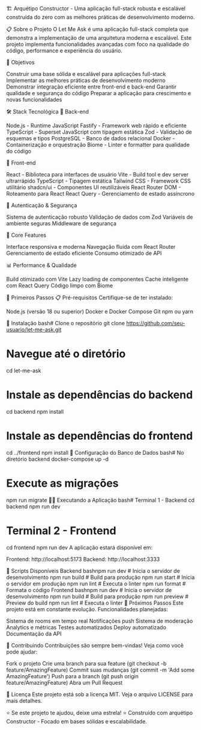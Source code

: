 🏗️ Arquétipo Constructor - Uma aplicação full-stack robusta e escalável construída do zero com as melhores práticas de desenvolvimento moderno.

📋 Sobre o Projeto
O Let Me Ask é uma aplicação full-stack completa que demonstra a implementação de uma arquitetura moderna e escalável. Este projeto implementa funcionalidades avançadas com foco na qualidade do código, performance e experiência do usuário.

🎯 Objetivos

Construir uma base sólida e escalável para aplicações full-stack
Implementar as melhores práticas de desenvolvimento moderno
Demonstrar integração eficiente entre front-end e back-end
Garantir qualidade e segurança do código
Preparar a aplicação para crescimento e novas funcionalidades

🛠️ Stack Tecnológica
🔧 Back-end

Node.js - Runtime JavaScript
Fastify - Framework web rápido e eficiente
TypeScript - Superset JavaScript com tipagem estática
Zod - Validação de esquemas e tipos
PostgreSQL - Banco de dados relacional
Docker - Containerização e orquestração
Biome - Linter e formatter para qualidade do código

🎨 Front-end

React - Biblioteca para interfaces de usuário
Vite - Build tool e dev server ultrarrápido
TypeScript - Tipagem estática
Tailwind CSS - Framework CSS utilitário
shadcn/ui - Componentes UI reutilizáveis
React Router DOM - Roteamento para React
React Query - Gerenciamento de estado assíncrono

🔐 Autenticação & Segurança

Sistema de autenticação robusto
Validação de dados com Zod
Variáveis de ambiente seguras
Middleware de segurança

🎯 Core Features

Interface responsiva e moderna
Navegação fluida com React Router
Gerenciamento de estado eficiente
Consumo otimizado de API

📊 Performance & Qualidade

Build otimizado com Vite
Lazy loading de componentes
Cache inteligente com React Query
Código limpo com Biome

🚀 Primeiros Passos
📋 Pré-requisitos
Certifique-se de ter instalado:

Node.js (versão 18 ou superior)
Docker e Docker Compose
Git
npm ou yarn

🔧 Instalação
bash# Clone o repositório
git clone https://github.com/seu-usuario/let-me-ask.git

# Navegue até o diretório

cd let-me-ask

# Instale as dependências do backend

cd backend
npm install

# Instale as dependências do frontend

cd ../frontend
npm install
🐳 Configuração do Banco de Dados
bash# No diretório backend
docker-compose up -d

# Execute as migrações

npm run migrate
🏃‍♂️ Executando a Aplicação
bash# Terminal 1 - Backend
cd backend
npm run dev

# Terminal 2 - Frontend

cd frontend
npm run dev
A aplicação estará disponível em:

Frontend: http://localhost:5173
Backend: http://localhost:3333

🔧 Scripts Disponíveis
Backend
bashnpm run dev # Inicia o servidor de desenvolvimento
npm run build # Build para produção
npm run start # Inicia o servidor em produção
npm run lint # Executa o linter
npm run format # Formata o código
Frontend
bashnpm run dev # Inicia o servidor de desenvolvimento
npm run build # Build para produção
npm run preview # Preview do build
npm run lint # Executa o linter
🌟 Próximos Passos
Este projeto está em constante evolução. Funcionalidades planejadas:

Sistema de rooms em tempo real
Notificações push
Sistema de moderação
Analytics e métricas
Testes automatizados
Deploy automatizado
Documentação da API

🤝 Contribuindo
Contribuições são sempre bem-vindas! Veja como você pode ajudar:

Fork o projeto
Crie uma branch para sua feature (git checkout -b feature/AmazingFeature)
Commit suas mudanças (git commit -m 'Add some AmazingFeature')
Push para a branch (git push origin feature/AmazingFeature)
Abra um Pull Request

📝 Licença
Este projeto está sob a licença MIT. Veja o arquivo LICENSE para mais detalhes.

⭐ Se este projeto te ajudou, deixe uma estrela! ⭐
Construído com arquétipo Constructor - Focado em bases sólidas e escalabilidade.
